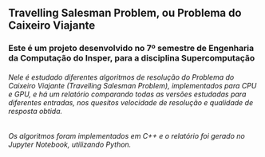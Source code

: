 ## Travelling Salesman Problem, ou Problema do Caixeiro Viajante

### Este é um projeto desenvolvido no 7º semestre de Engenharia da Computação do Insper, para a disciplina Supercomputação

###### Nele é estudado diferentes algoritmos de resolução do Problema do Caixeiro Viajante (Travelling Salesman Problem), implementados para CPU e GPU, e há um relatório comparando todas as versões estudadas para diferentes entradas, nos quesitos velocidade de resolução e qualidade de resposta obtida.

###### Os algoritmos foram implementados em C++ e o relatório foi gerado no Jupyter Notebook, utilizando Python.
